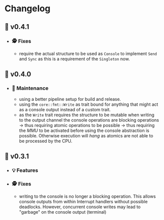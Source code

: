 # Changelog

## :peach: v0.4.1

- ### :detective: Fixes

  - require the actual structure to be used as `Console` to implement `Send` and `Sync` as this is a requirement of the `Singleton` now.
  
## :peach: v0.4.0

- ### :wrench: Maintenance

  - using a better pipeline setup for build and release.
  - using the `core::fmt::Write` as trait bound for anything that might act as a console output instead of a custom trait.
  - as the `Write` trait requires the structure to be mutable when writing to the output channel the console operations are blocking operations -> thus requiring atomic operations to be possible -> thus requiring the *MMU* to be activated before using the console abstraction is possible. Otherwise execution will *hang* as atomics are not able to be processed by the CPU.

## :apple: v0.3.1

- ### :bulb: Features

- ### :detective: Fixes

  - writing to the console is no longer a blocking operation. This allows console outputs from within Interrupt handlers without possible deadlocks. However, concurrent console writes may lead to "garbage" on the console output (terminal)
